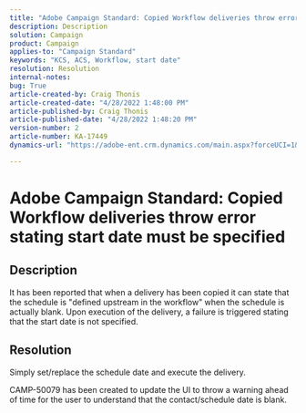 ```yaml
---
title: "Adobe Campaign Standard: Copied Workflow deliveries throw error stating start date must be specified"
description: Description
solution: Campaign
product: Campaign
applies-to: "Campaign Standard"
keywords: "KCS, ACS, Workflow, start date"
resolution: Resolution
internal-notes: 
bug: True
article-created-by: Craig Thonis
article-created-date: "4/28/2022 1:48:00 PM"
article-published-by: Craig Thonis
article-published-date: "4/28/2022 1:48:20 PM"
version-number: 2
article-number: KA-17449
dynamics-url: "https://adobe-ent.crm.dynamics.com/main.aspx?forceUCI=1&pagetype=entityrecord&etn=knowledgearticle&id=eb2b27cf-f9c6-ec11-a7b6-0022480a10ee"

---
```

# Adobe Campaign Standard: Copied Workflow deliveries throw error stating start date must be specified

## Description


It has been reported that when a delivery has been copied it can state that the schedule is "defined upstream in the workflow" when the schedule is actually blank. Upon execution of the delivery, a failure is triggered stating that the start date is not specified.


## Resolution


Simply set/replace the schedule date and execute the delivery.

CAMP-50079 has been created to update the UI to throw a warning ahead of time for the user to understand that the contact/schedule date is blank.
